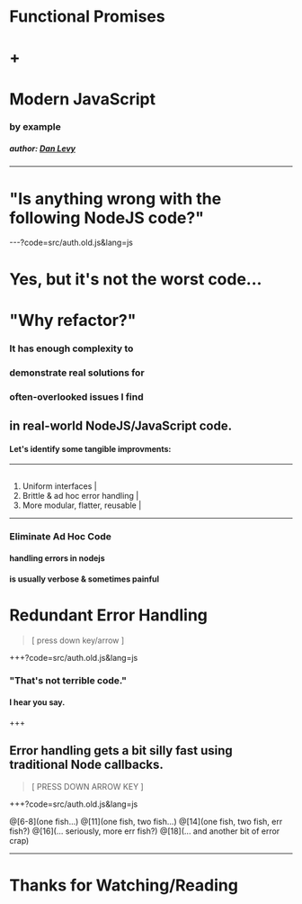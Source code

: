# Functional Promises
# +
# Modern JavaScript

### by example

##### author: [Dan Levy](http://www.danlevy.net/)

---

# "Is anything wrong with the following NodeJS code?"

---?code=src/auth.old.js&lang=js

# Yes, but it's not the worst code...
# "Why refactor?"

### It has enough complexity to
### demonstrate real solutions for
### often-overlooked issues I find
## in real-world NodeJS/JavaScript code.

#### Let's identify some tangible improvments:

---

##
1. Uniform interfaces                   |
1. Brittle & ad hoc error handling      |
1. More modular, flatter, reusable      |

---

### Eliminate Ad Hoc Code
#### handling errors in nodejs
#### is usually verbose & sometimes painful

# Redundant Error Handling

> [ press down key/arrow ]

+++?code=src/auth.old.js&lang=js

### "That's not terrible code."
#### I hear you say.


+++

## Error handling gets a bit silly fast using traditional Node callbacks.

> [ PRESS DOWN ARROW KEY ]

+++?code=src/auth.old.js&lang=js

@[6-8](one fish...)
@[11](one fish, two fish...)
@[14](one fish, two fish, err fish?)
@[16](... seriously, more err fish?)
@[18](... and another bit of error crap)

---

# Thanks for Watching/Reading
